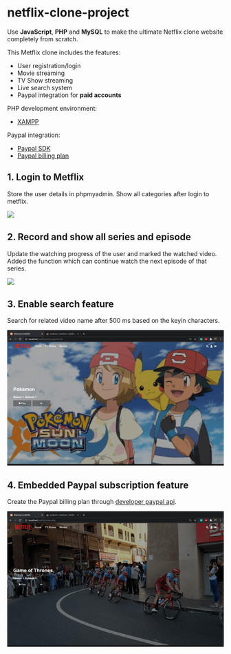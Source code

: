# netflix-clone-project
Use **JavaScript**, **PHP** and **MySQL** to make the ultimate Netflix clone website completely from scratch.

This Metflix clone includes the features:
- User registration/login
- Movie streaming
- TV Show streaming
- Live search system
- Paypal integration for **paid accounts**

PHP development environment:
- [XAMPP](https://www.apachefriends.org/index.html)

Paypal integration:
- [Paypal SDK](https://github.com/paypal/PayPal-PHP-SDK/releases)
- [Paypal billing plan](https://developer.paypal.com/developer/applications/edit/SB:QWJGblJZU1JkSF9obi1xVWVPRlA4MFpnTUJGbHN0T3hNaHdzLXZVZWtRcHEyVUx1WnRlVm90al83Y3ByeEVNZHdrSHJKWGdvVGVNUjRpNm4=)

## 1. Login to Metflix
Store the user details in phpmyadmin. Show all categories after login to metflix.

![](gif-reference/ezgif.com-video-to-gif.gif)

## 2. Record and show all series and episode
Update the watching progress of the user and marked the watched video. Added the function which can continue watch the next episode of that series.

![](gif-reference/ezgif.com-video-to-gif-2.gif)

## 3. Enable search feature
Search for related video name after 500 ms based on the keyin characters.

![](gif-reference/ezgif.com-video-to-gif-3.gif)

## 4. Embedded Paypal subscription feature
Create the Paypal billing plan through [developer paypal api](https://developer.paypal.com/docs/api/overview/).

![](gif-reference/ezgif.com-video-to-gif-4.gif)